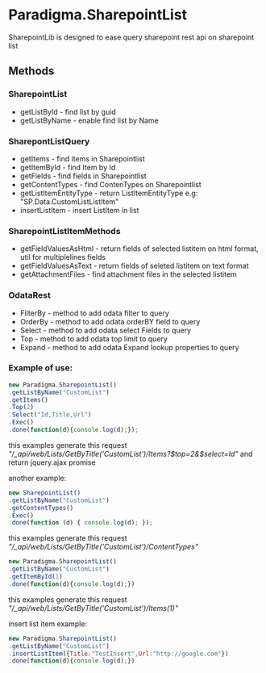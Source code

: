 # Paradigma.SharepointList

SharepointLib is designed to ease query sharepoint rest api on sharepoint list

## Methods

### SharepointList
- getListById   - find list by guid
- getListByName - enable find list by Name

### SharepontListQuery
- getItems - find items in Sharepointlist
- getItemById - find Item by Id
- getFields - find fields in Sharepointlist
- getContentTypes - find ContenTypes on Sharepointlist
- getListItemEntityType - return ListItemEntityType e.g: "SP.Data.CustomListListItem"
- insertListItem - insert ListItem in list

### SharepointListItemMethods
- getFieldValuesAsHtml - return fields of selected listitem on html format, util for multiplelines fields 
- getFieldValuesAsText - return fields of seleted listitem on text format
- getAttachmentFiles - find attachment files in the selected listitem

### OdataRest
- FilterBy - method to add odata filter to query
- OrderBy  - method to add odata orderBY field to query
- Select   - method to add odata select Fields to query
- Top      - method to add odata top limit to query
- Expand   - method to add odata Expand lookup properties to query

### Example of use:
```js
new Paradigma.SharepointList()
.getListByName("CustomList")
.getItems()
.Top(2)
.Select("Id,Title,Url")
.Exec()
.done(function(d){console.log(d);});
```
this examples generate this request *"/_api/web/Lists/GetByTitle('CustomList')/Items?$top=2&$select=Id"* and return jquery.ajax promise

another example:
```js
new SharepointList()
.getListByName("CustomList")
.getContentTypes()
.Exec()
.done(function (d) { console.log(d); });
```
this examples generate this request *"/_api/web/Lists/GetByTitle('CustomList')/ContentTypes"*

```js
new Paradigma.SharepointList()
.getListByName("CustomList")
.getItemById(1)
.done(function(d){console.log(d);})
```
this examples generate this request *"/_api/web/Lists/GetByTitle('CustomList')/Items(1)"*

insert list item example:
```js
new Paradigma.SharepointList()
.getListByName("CustomList")
.insertListItem({Title:"TestInsert",Url:"http://google.com"})
.done(function(d){console.log(d);})
```

